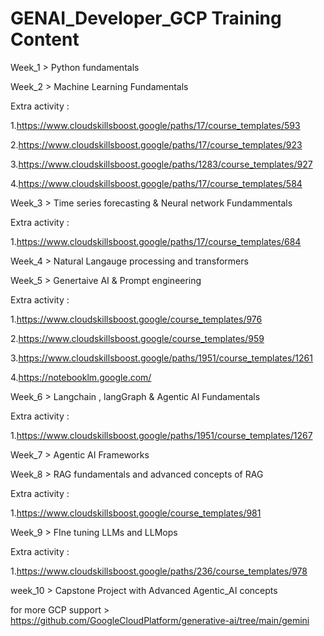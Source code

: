 # GENAI_Developer_GCP Training Content

Week_1 >  Python fundamentals

Week_2 > Machine Learning Fundamentals

Extra activity :

  1.https://www.cloudskillsboost.google/paths/17/course_templates/593
  
  2.https://www.cloudskillsboost.google/paths/17/course_templates/923
  
  3.https://www.cloudskillsboost.google/paths/1283/course_templates/927

  4.https://www.cloudskillsboost.google/paths/17/course_templates/584

Week_3 > Time series forecasting & Neural network Fundammentals

Extra activity :

  1.https://www.cloudskillsboost.google/paths/17/course_templates/684

Week_4 > Natural Langauge processing and transformers

Week_5 > Genertaive AI & Prompt engineering

Extra activity :

  1.https://www.cloudskillsboost.google/course_templates/976

  2.https://www.cloudskillsboost.google/course_templates/959
  
  3.https://www.cloudskillsboost.google/paths/1951/course_templates/1261
  
  4.https://notebooklm.google.com/

Week_6 > Langchain , langGraph & Agentic AI Fundamentals

Extra activity :

  1.https://www.cloudskillsboost.google/paths/1951/course_templates/1267

Week_7 > Agentic AI Frameworks

Week_8 > RAG fundamentals and advanced concepts of RAG 

Extra activity :

  1.https://www.cloudskillsboost.google/course_templates/981

Week_9 > FIne tuning LLMs and LLMops

Extra activity :

  1.https://www.cloudskillsboost.google/paths/236/course_templates/978

week_10 > Capstone Project with Advanced Agentic_AI concepts

for more GCP support > https://github.com/GoogleCloudPlatform/generative-ai/tree/main/gemini
